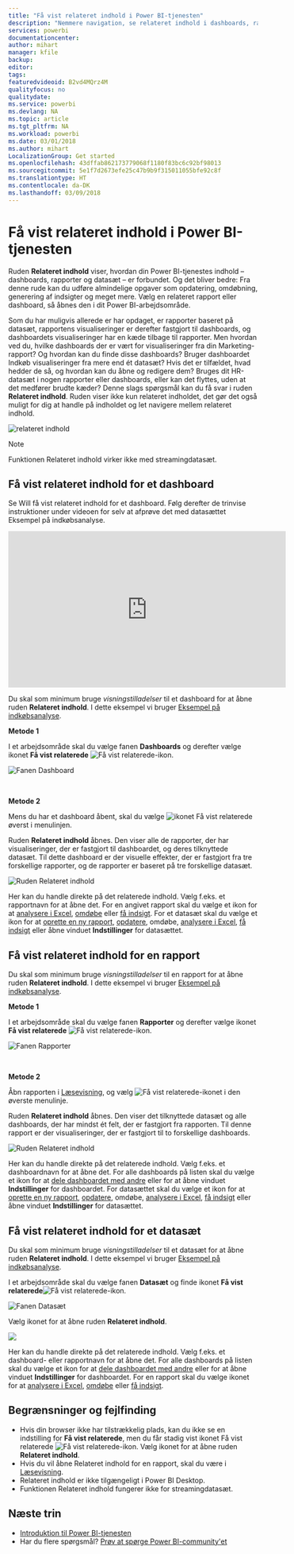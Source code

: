 ```yaml
---
title: "Få vist relateret indhold i Power BI-tjenesten"
description: "Nemmere navigation, se relateret indhold i dashboards, rapporter og datasæt"
services: powerbi
documentationcenter: 
author: mihart
manager: kfile
backup: 
editor: 
tags: 
featuredvideoid: B2vd4MQrz4M
qualityfocus: no
qualitydate: 
ms.service: powerbi
ms.devlang: NA
ms.topic: article
ms.tgt_pltfrm: NA
ms.workload: powerbi
ms.date: 03/01/2018
ms.author: mihart
LocalizationGroup: Get started
ms.openlocfilehash: 43dffab862173779068f1180f83bc6c92bf98013
ms.sourcegitcommit: 5e1f7d2673efe25c47b9b9f315011055bfe92c8f
ms.translationtype: HT
ms.contentlocale: da-DK
ms.lasthandoff: 03/09/2018
---
```

# <a name="view-related-content-in-power-bi-service"></a>Få vist relateret indhold i Power BI-tjenesten
Ruden **Relateret indhold** viser, hvordan din Power BI-tjenestes indhold – dashboards, rapporter og datasæt – er forbundet.  Og det bliver bedre: Fra denne rude kan du udføre almindelige opgaver som opdatering, omdøbning, generering af indsigter og meget mere. Vælg en relateret rapport eller dashboard, så åbnes den i dit Power BI-arbejdsområde.   

Som du har muligvis allerede er har opdaget, er rapporter baseret på datasæt, rapportens visualiseringer er derefter fastgjort til dashboards, og dashboardets visualiseringer har en kæde tilbage til rapporter. Men hvordan ved du, hvilke dashboards der er vært for visualiseringer fra din Marketing-rapport? Og hvordan kan du finde disse dashboards? Bruger dashboardet Indkøb visualiseringer fra mere end ét datasæt? Hvis det er tilfældet, hvad hedder de så, og hvordan kan du åbne og redigere dem? Bruges dit HR-datasæt i nogen rapporter eller dashboards, eller kan det flyttes, uden at det medfører brudte kæder? Denne slags spørgsmål kan du få svar i ruden **Relateret indhold**.  Ruden viser ikke kun relateret indholdet, det gør det også muligt for dig at handle på indholdet og let navigere mellem relateret indhold.

![relateret indhold](media/service-related-content/power-bi-view-related-dashboard-new.png)

> [!NOTE]
> Funktionen Relateret indhold virker ikke med streamingdatasæt.
> 
> 

## <a name="view-related-content-for-a-dashboard"></a>Få vist relateret indhold for et dashboard
Se Will få vist relateret indhold for et dashboard. Følg derefter de trinvise instruktioner under videoen for selv at afprøve det med datasættet Eksempel på indkøbsanalyse.

<iframe width="560" height="315" src="https://www.youtube.com/embed/B2vd4MQrz4M#t=3m05s" frameborder="0" allowfullscreen></iframe>


Du skal som minimum bruge *visningstilladelser* til et dashboard for at åbne ruden **Relateret indhold**. I dette eksempel vi bruger [Eksempel på indkøbsanalyse](sample-procurement.md).

**Metode 1**

I et arbejdsområde skal du vælge fanen **Dashboards** og derefter vælge ikonet **Få vist relaterede** ![Få vist relaterede-ikon](media/service-related-content/power-bi-view-related-icon-new.png).

![Fanen Dashboard](media/service-related-content/power-bi-view-related-dash-newer.png)

<br>

**Metode 2**

Mens du har et dashboard åbent, skal du vælge   ![ikonet Få vist relaterede](media/service-related-content/power-bi-view-related-new.png) øverst i menulinjen.

Ruden **Relateret indhold** åbnes. Den viser alle de rapporter, der har visualiseringer, der er fastgjort til dashboardet, og deres tilknyttede datasæt. Til dette dashboard er der visuelle effekter, der er fastgjort fra tre forskellige rapporter, og de rapporter er baseret på tre forskellige datasæt.

![Ruden Relateret indhold](media/service-related-content/power-bi-view-related-dashboard-new.png)

Her kan du handle direkte på det relaterede indhold.  Vælg f.eks. et rapportnavn for at åbne det.  For en angivet rapport skal du vælge et ikon for at [analysere i Excel](service-analyze-in-excel.md), [omdøbe](service-rename.md) eller [få indsigt](service-insights.md). For et datasæt skal du vælge et ikon for at [oprette en ny rapport](service-report-create-new.md), [opdatere](refresh-data.md), omdøbe, [analysere i Excel](service-analyze-in-excel.md), [få indsigt](service-insights.md) eller åbne vinduet **Indstillinger** for datasættet.  

## <a name="view-related-content-for-a-report"></a>Få vist relateret indhold for en rapport
Du skal som minimum bruge *visningstilladelser* til en rapport for at åbne ruden **Relateret indhold**. I dette eksempel vi bruger [Eksempel på indkøbsanalyse](sample-procurement.md).

**Metode 1**

I et arbejdsområde skal du vælge fanen **Rapporter** og derefter vælge ikonet **Få vist relaterede** ![Få vist relaterede-ikon](media/service-related-content/power-bi-view-related-icon-new.png).

![Fanen Rapporter](media/service-related-content/power-bi-view-related-report-newer.png)

<br>

**Metode 2**

Åbn rapporten i [Læsevisning](service-reading-view-and-editing-view.md), og vælg ![Få vist relaterede-ikonet](media/service-related-content/power-bi-view-related-new.png) i den øverste menulinje.

Ruden **Relateret indhold** åbnes. Den viser det tilknyttede datasæt og alle dashboards, der har mindst ét felt, der er fastgjort fra rapporten. Til denne rapport er der visualiseringer, der er fastgjort til to forskellige dashboards.

![Ruden Relateret indhold](media/service-related-content/power-bi-view-related-report.png)

Her kan du handle direkte på det relaterede indhold.  Vælg f.eks. et dashboardnavn for at åbne det.  For alle dashboards på listen skal du vælge et ikon for at [dele dashboardet med andre](service-share-dashboards.md) eller for at åbne vinduet **Indstillinger** for dashboardet. For datasættet skal du vælge et ikon for at [oprette en ny rapport](service-report-create-new.md), [opdatere](refresh-data.md), omdøbe, [analysere i Excel](service-analyze-in-excel.md), [få indsigt](service-insights.md) eller åbne vinduet **Indstillinger** for datasættet.  

## <a name="view-related-content-for-a-dataset"></a>Få vist relateret indhold for et datasæt
Du skal som minimum bruge *visningstilladelser* til et datasæt for at åbne ruden **Relateret indhold**. I dette eksempel vi bruger [Eksempel på indkøbsanalyse](sample-procurement.md).

I et arbejdsområde skal du vælge fanen **Datasæt** og finde ikonet **Få vist relaterede**![Få vist relaterede-ikon](media/service-related-content/power-bi-view-related-icon-new.png).

![Fanen Datasæt](media/service-related-content/power-bi-view-related-dataset-newer.png)

Vælg ikonet for at åbne ruden **Relateret indhold**.

![](media/service-related-content/power-bi-datasets.png)

Her kan du handle direkte på det relaterede indhold.  Vælg f.eks. et dashboard- eller rapportnavn for at åbne det.  For alle dashboards på listen skal du vælge et ikon for at [dele dashboardet med andre](service-share-dashboards.md) eller for at åbne vinduet **Indstillinger** for dashboardet. For en rapport skal du vælge ikonet for at [analysere i Excel](service-analyze-in-excel.md), [omdøbe](service-rename.md) eller [få indsigt](service-insights.md).  

## <a name="limitations-and-troubleshooting"></a>Begrænsninger og fejlfinding
* Hvis din browser ikke har tilstrækkelig plads, kan du ikke se en indstilling for **Få vist relaterede**, men du får stadig vist ikonet Få vist relaterede ![Få vist relaterede-ikon](media/service-related-content/power-bi-view-related-icon-new.png). Vælg ikonet for at åbne ruden **Relateret indhold**.
* Hvis du vil åbne Relateret indhold for en rapport, skal du være i [Læsevisning](service-reading-view-and-editing-view.md).
* Relateret indhold er ikke tilgængeligt i Power BI Desktop.
* Funktionen Relateret indhold fungerer ikke for streamingdatasæt.

## <a name="next-steps"></a>Næste trin
* [Introduktion til Power BI-tjenesten](service-get-started.md)
* Har du flere spørgsmål? [Prøv at spørge Power BI-community'et](http://community.powerbi.com/)

